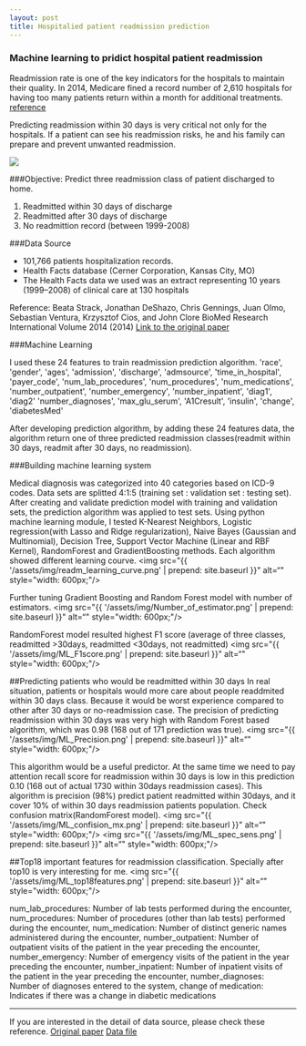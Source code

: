 ```yaml
---
layout: post
title: Hospitalied patient readmission prediction
---
```


### Machine learning to pridict hospital patient readmission

Readmission rate is one of the key indicators for the hospitals to maintain their quality.
In 2014, Medicare fined a record number of 2,610 hospitals  for having too many patients return within a month for additional treatments.
[reference](http://kaiserhealthnews.org/news/medicare-readmissions-penalties-2015/)

Predicting readmission within 30 days is very critical not only for the hospitals. If a patient can see his readmission risks, he and his family can prepare and prevent unwanted readmission.

<img src="{{ '/assets/img/readmission.jpg' | prepend: site.baseurl }}">

###Objective: Predict three readmission class of patient discharged to home.

1. Readmitted within 30 days of discharge
2. Readmitted after 30 days of discharge
3. No readmittion record (between 1999-2008)


###Data Source

* 101,766 patients hospitalization records.
* Health Facts database (Cerner Corporation, Kansas City, MO)
* The Health Facts data we used was an extract representing 10 years (1999–2008) of clinical care at 130 hospitals

Reference:
Beata Strack, Jonathan DeShazo, Chris Gennings, Juan Olmo, Sebastian Ventura, Krzysztof Cios, and John Clore
BioMed Research International Volume 2014 (2014)
[Link to the original paper](http://www.hindawi.com/journals/bmri/2014/781670/)


###Machine Learning

I used these 24 features to train readmission prediction algorithm. 
'race', 'gender', 'ages', 'admission', 'discharge', 'admsource', 'time_in_hospital', 'payer_code', 'num_lab_procedures', 'num_procedures', 'num_medications', 'number_outpatient', 'number_emergency', 'number_inpatient', 'diag1', 'diag2' 'number_diagnoses', 'max_glu_serum', 'A1Cresult', 'insulin', 'change', 'diabetesMed'


After developing prediction algorithm, by adding these 24 features data, the algorithm return one of three predicted readmission classes(readmit within 30 days, readmit after 30 days, no readmission).

###Building machine learning system

Medical diagnosis was categorized into 40 categories based on ICD-9 codes. 
Data sets are splitted 4:1:5 (training set : validation set : testing set). After creating and validate prediction model with training and validation sets, the prediction algorithm was applied to test sets. Using python machine learning module, I tested K-Nearest Neighbors, Logistic regression(with Lasso and Ridge regularization), Naive Bayes (Gaussian and Multinomial), Decision Tree, Support Vector Machine (Linear and RBF Kernel), RandomForest and GradientBoosting methods. Each algorithm showed different learning courve.
<img src="{{ '/assets/img/readm_learning_curve.png' | prepend: site.baseurl }}" alt=“" style="width: 600px;"/>

Further tuning Gradient Boosting and Random Forest model with number of estimators.
<img src="{{ '/assets/img/Number_of_estimator.png' | prepend: site.baseurl }}" alt=“" style="width: 600px;"/>

RandomForest model resulted highest F1 score (average of three classes, readmitted >30days, readmitted <30days, not readmitted)
<img src="{{ '/assets/img/ML_F1score.png' | prepend: site.baseurl }}" alt=“" style="width: 600px;"/>

##Predicting patients who would be readmitted within 30 days 
In real situation, patients or hospitals would more care about people readdmited within 30 days class. Because it would be worst experience compared to other after 30 days or no-readmission case.
The precision of predicting readmission within 30 days was very high with Random Forest based algorithm, which was 0.98 (168 out of 171 prediction was true).
<img src="{{ '/assets/img/ML_Precision.png' | prepend: site.baseurl }}" alt=“" style="width: 600px;"/>

This algorithm would be a useful predictor.
At the same time we need to pay attention recall score for readmission within 30 days is low in this prediction 0.10 (168 out of actual 1730 within 30days readmission cases).
This algorithm is precision (98%) predict patient readmitted within 30days, and it cover 10% of within 30 days readmission patients population. 
Check confusion matrix(RandomForest model).
<img src="{{ '/assets/img/ML_confision_mx.png' | prepend: site.baseurl }}" alt=“" style="width: 600px;"/>
<img src="{{ '/assets/img/ML_spec_sens.png' | prepend: site.baseurl }}" alt=“" style="width: 600px;"/>


##Top18 important features for readmission classification.
Specially after top10 is very interesting for me. 
<img src="{{ '/assets/img/ML_top18features.png' | prepend: site.baseurl }}" alt=“" style="width: 600px;"/>


num_lab_procedures: Number of lab tests performed during the encounter, 
num_procedures: Number of procedures (other than lab tests) performed during the encounter, 
num_medication: Number of distinct generic names administered during the encounter, 
number_outpatient: Number of outpatient visits of the patient in the year preceding the encounter, 
number_emergency: Number of emergency visits of the patient in the year preceding the encounter, 
number_inpatient: Number of inpatient visits of the patient in the year preceding the encounter, 
number_diagnoses: Number of diagnoses entered to the system, 
change of medication: Indicates if there was a change in diabetic medications
      
-------------------------------------
If you are interested in the detail of data source, please check these reference.
[Original paper](http://www.hindawi.com/journals/bmri/2014/781670/)
[Data file](https://archive.ics.uci.edu/ml/datasets/Diabetes+130-US+hospitals+for+years+1999-2008)





